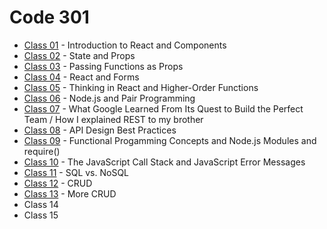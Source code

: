 # Code 301

- [Class 01](./code-301/class-01.md) - Introduction to React and Components
- [Class 02](./code-301/class-02.md) - State and Props
- [Class 03](./code-301/class-03.md) - Passing Functions as Props
- [Class 04](./code-301/class-04.md) - React and Forms
- [Class 05](./code-301/class-05.md) - Thinking in React and Higher-Order Functions
- [Class 06](./code-301/class-06.md) - Node.js and Pair Programming
- [Class 07](./code-301/class-07.md) - What Google Learned From Its Quest to Build the Perfect Team / How I explained REST to my brother
- [Class 08](./code-301/class-08.md) - API Design Best Practices
- [Class 09](./code-301/class-09.md) - Functional Progamming Concepts and Node.js Modules and require()
- [Class 10](./code-301/class-10.md) - The JavaScript Call Stack and JavaScript Error Messages
- [Class 11](./code-301/class-11.md) - SQL vs. NoSQL
- [Class 12](./code-301/class-12.md) - CRUD
- [Class 13](./code-301/class-13.md) - More CRUD
- Class 14
- Class 15